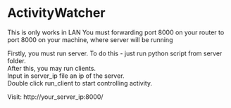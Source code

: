 # ActivityWatcher
This is only works in LAN
You must forwarding port 8000 on your router to port 8000 on your machine, where server will be running

Firstly, you must run server. To do this - just run python script from server folder.  
After this, you may run clients.  
Input in server_ip file an ip of the server.  
Double click run_client to start controlling activity.  
  
Visit: http://your_server_ip:8000/
